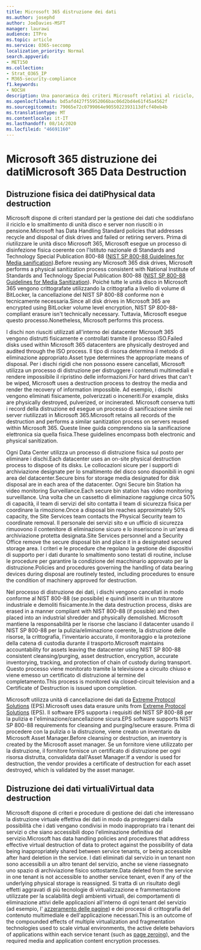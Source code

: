 ```yaml
---
title: Microsoft 365 distruzione dei dati
ms.author: josephd
author: JoeDavies-MSFT
manager: laurawi
audience: ITPro
ms.topic: article
ms.service: O365-seccomp
localization_priority: Normal
search.appverid:
- MET150
ms.collection:
- Strat_O365_IP
- M365-security-compliance
f1.keywords:
- NOCSH
description: Una panoramica dei criteri Microsoft relativi al riciclo, allo smaltimento o alla distruzione di unità disco e server del centro dati di Microsoft 365.
ms.openlocfilehash: bd5afd427f55952066bac06d2bd4e61f45a4562f
ms.sourcegitcommit: 79065e72c0799064e9055022393113dfcf40eb4b
ms.translationtype: MT
ms.contentlocale: it-IT
ms.lasthandoff: 08/14/2020
ms.locfileid: "46691160"
---
```

# <a name="microsoft-365-data-destruction"></a><span data-ttu-id="051f8-103">Microsoft 365 distruzione dei dati</span><span class="sxs-lookup"><span data-stu-id="051f8-103">Microsoft 365 Data Destruction</span></span>

## <a name="physical-data-destruction"></a><span data-ttu-id="051f8-104">Distruzione fisica dei dati</span><span class="sxs-lookup"><span data-stu-id="051f8-104">Physical data destruction</span></span>

<span data-ttu-id="051f8-105">Microsoft dispone di criteri standard per la gestione dei dati che soddisfano il riciclo e lo smaltimento di unità disco e server non riusciti o in pensione.</span><span class="sxs-lookup"><span data-stu-id="051f8-105">Microsoft has Data Handling Standard policies that addresses recycle and disposal of disk drives and failed or retiring servers.</span></span> <span data-ttu-id="051f8-106">Prima di riutilizzare le unità disco Microsoft 365, Microsoft esegue un processo di disinfezione fisica coerente con l'Istituto nazionale di Standards and Technology Special Publication 800-88 ([NIST SP 800-88 Guidelines for Media sanification](https://nvlpubs.nist.gov/nistpubs/SpecialPublications/NIST.SP.800-88r1.pdf)).</span><span class="sxs-lookup"><span data-stu-id="051f8-106">Before reusing any Microsoft 365 disk drives, Microsoft performs a physical sanitization process consistent with National Institute of Standards and Technology Special Publication 800-88 ([NIST SP 800-88 Guidelines for Media Sanitization](https://nvlpubs.nist.gov/nistpubs/SpecialPublications/NIST.SP.800-88r1.pdf)).</span></span> <span data-ttu-id="051f8-107">Poiché tutte le unità disco in Microsoft 365 vengono crittografate utilizzando la crittografia a livello di volume di BitLocker, la cancellazione del NIST SP 800-88 conforme non è tecnicamente necessaria.</span><span class="sxs-lookup"><span data-stu-id="051f8-107">Since all disk drives in Microsoft 365 are encrypted using BitLocker volume level encryption, NIST SP 800-88-compliant erasure isn't technically necessary.</span></span> <span data-ttu-id="051f8-108">Tuttavia, Microsoft esegue questo processo.</span><span class="sxs-lookup"><span data-stu-id="051f8-108">Nonetheless, Microsoft performs this process.</span></span>

<span data-ttu-id="051f8-109">I dischi non riusciti utilizzati all'interno dei datacenter Microsoft 365 vengono distrutti fisicamente e controllati tramite il processo ISO.</span><span class="sxs-lookup"><span data-stu-id="051f8-109">Failed disks used within Microsoft 365 datacenters are physically destroyed and audited through the ISO process.</span></span> <span data-ttu-id="051f8-110">Il tipo di risorsa determina il metodo di eliminazione appropriato.</span><span class="sxs-lookup"><span data-stu-id="051f8-110">Asset type determines the appropriate means of disposal.</span></span> <span data-ttu-id="051f8-111">Per i dischi rigidi che non possono essere cancellati, Microsoft utilizza un processo di distruzione per distruggere i contenuti multimediali e rendere impossibile il ripristino delle informazioni.</span><span class="sxs-lookup"><span data-stu-id="051f8-111">For hard drives that can't be wiped, Microsoft uses a destruction process to destroy the media and render the recovery of information impossible.</span></span> <span data-ttu-id="051f8-112">Ad esempio, i dischi vengono eliminati fisicamente, polverizzati o inceneriti.</span><span class="sxs-lookup"><span data-stu-id="051f8-112">For example, disks are physically destroyed, pulverized, or incinerated.</span></span> <span data-ttu-id="051f8-113">Microsoft conserva tutti i record della distruzione ed esegue un processo di sanificazione simile nei server riutilizzati in Microsoft 365.</span><span class="sxs-lookup"><span data-stu-id="051f8-113">Microsoft retains all records of the destruction and performs a similar sanitization process on servers reused within Microsoft 365.</span></span> <span data-ttu-id="051f8-114">Queste linee guida comprendono sia la sanificazione elettronica sia quella fisica.</span><span class="sxs-lookup"><span data-stu-id="051f8-114">These guidelines encompass both electronic and physical sanitization.</span></span>

<span data-ttu-id="051f8-115">Ogni Data Center utilizza un processo di distruzione fisica sul posto per eliminare i dischi.</span><span class="sxs-lookup"><span data-stu-id="051f8-115">Each datacenter uses an on-site physical destruction process to dispose of its disks.</span></span> <span data-ttu-id="051f8-116">Le collocazioni sicure per i supporti di archiviazione designate per lo smaltimento del disco sono disponibili in ogni area del datacenter.</span><span class="sxs-lookup"><span data-stu-id="051f8-116">Secure bins for storage media designated for disk disposal are in each area of the datacenter.</span></span> <span data-ttu-id="051f8-117">Ogni Secure bin Station ha video monitoring Surveillance.</span><span class="sxs-lookup"><span data-stu-id="051f8-117">Each secure bin station has video monitoring surveillance.</span></span> <span data-ttu-id="051f8-118">Una volta che un cassetto di eliminazione raggiunge circa 50% di capacità, il team di servizi del sito contatta il team di sicurezza fisica per coordinare la rimozione.</span><span class="sxs-lookup"><span data-stu-id="051f8-118">Once a disposal bin reaches approximately 50% capacity, the Site Services team contacts the Physical Security team to coordinate removal.</span></span> <span data-ttu-id="051f8-119">Il personale dei servizi sito e un ufficio di sicurezza rimuovono il contenitore di eliminazione sicuro e lo inseriscono in un'area di archiviazione protetta designata.</span><span class="sxs-lookup"><span data-stu-id="051f8-119">Site Services personnel and a Security Office remove the secure disposal bin and place it in a designated secured storage area.</span></span> <span data-ttu-id="051f8-120">I criteri e le procedure che regolano la gestione dei dispositivi di supporto per i dati durante lo smaltimento sono testati di routine, incluse le procedure per garantire la condizione del macchinario approvato per la distruzione.</span><span class="sxs-lookup"><span data-stu-id="051f8-120">Policies and procedures governing the handling of data bearing devices during disposal are routinely tested, including procedures to ensure the condition of machinery approved for destruction.</span></span>

<span data-ttu-id="051f8-121">Nel processo di distruzione dei dati, i dischi vengono cancellati in modo conforme al NIST 800-88 (se possibile) e quindi inseriti in un trituratore industriale e demoliti fisicamente.</span><span class="sxs-lookup"><span data-stu-id="051f8-121">In the data destruction process, disks are erased in a manner compliant with NIST 800-88 (if possible) and then placed into an industrial shredder and physically demolished.</span></span> <span data-ttu-id="051f8-122">Microsoft mantiene la responsabilità per le risorse che lasciano il datacenter usando il NIST SP 800-88 per la pulizia/eliminazione coerente, la distruzione delle risorse, la crittografia, l'inventario accurato, il monitoraggio e la protezione della catena di custodia durante il trasporto.</span><span class="sxs-lookup"><span data-stu-id="051f8-122">Microsoft maintains accountability for assets leaving the datacenter using NIST SP 800-88 consistent cleansing/purging, asset destruction, encryption, accurate inventorying, tracking, and protection of chain of custody during transport.</span></span> <span data-ttu-id="051f8-123">Questo processo viene monitorato tramite la televisione a circuito chiuso e viene emesso un certificato di distruzione al termine del completamento.</span><span class="sxs-lookup"><span data-stu-id="051f8-123">This process is monitored via closed-circuit television and a Certificate of Destruction is issued upon completion.</span></span>

<span data-ttu-id="051f8-124">Microsoft utilizza unità di cancellazione dei dati da [Extreme Protocol Solutions](https://www.enterprisedataerasure.com/) (EPS).</span><span class="sxs-lookup"><span data-stu-id="051f8-124">Microsoft uses data erasure units from [Extreme Protocol Solutions](https://www.enterprisedataerasure.com/) (EPS).</span></span> <span data-ttu-id="051f8-125">Il software EPS supporta i requisiti del NIST SP 800-88 per la pulizia e l'eliminazione/cancellazione sicura.</span><span class="sxs-lookup"><span data-stu-id="051f8-125">EPS software supports NIST SP 800-88 requirements for cleansing and purging/secure erasure.</span></span> <span data-ttu-id="051f8-126">Prima di procedere con la pulizia o la distruzione, viene creato un inventario da Microsoft Asset Manager.</span><span class="sxs-lookup"><span data-stu-id="051f8-126">Before cleansing or destruction, an inventory is created by the Microsoft asset manager.</span></span> <span data-ttu-id="051f8-127">Se un fornitore viene utilizzato per la distruzione, il fornitore fornisce un certificato di distruzione per ogni risorsa distrutta, convalidata dall'Asset Manager.</span><span class="sxs-lookup"><span data-stu-id="051f8-127">If a vendor is used for destruction, the vendor provides a certificate of destruction for each asset destroyed, which is validated by the asset manager.</span></span>

## <a name="virtual-data-destruction"></a><span data-ttu-id="051f8-128">Distruzione dei dati virtuali</span><span class="sxs-lookup"><span data-stu-id="051f8-128">Virtual data destruction</span></span>

<span data-ttu-id="051f8-129">Microsoft dispone di criteri e procedure di gestione dei dati che interessano la distruzione virtuale effettiva dei dati in modo da proteggersi dalla possibilità che i dati vengano condivisi in modo inappropriato tra i tenant dei servizi o che siano accessibili dopo l'eliminazione definitiva del servizio.</span><span class="sxs-lookup"><span data-stu-id="051f8-129">Microsoft has data handling policies and procedures that address effective virtual destruction of data to protect against the possibility of data being inappropriately shared between service tenants, or being accessible after hard deletion in the service.</span></span> <span data-ttu-id="051f8-130">I dati eliminati dal servizio in un tenant non sono accessibili a un altro tenant del servizio, anche se viene riassegnato uno spazio di archiviazione fisico sottostante.</span><span class="sxs-lookup"><span data-stu-id="051f8-130">Data deleted from the service in one tenant is not accessible to another service tenant, even if any of the underlying physical storage is reassigned.</span></span> <span data-ttu-id="051f8-131">Si tratta di un risultato degli effetti aggravati di più tecnologie di virtualizzazione e frammentazione utilizzate per la scalabilità degli ambienti virtuali, dei comportamenti di eliminazione attivi delle applicazioni all'interno di ogni tenant del servizio (ad esempio, l' [azzeramento delle pagine](https://docs.microsoft.com/office365/securitycompliance/office-365-exchange-online-data-deletion#page-zeroing)) e dei processi di crittografia del contenuto multimediale e dell'applicazione necessari.</span><span class="sxs-lookup"><span data-stu-id="051f8-131">This is an outcome of the compounded effects of multiple virtualization and fragmentation technologies used to scale virtual environments, the active delete behaviors of applications within each service tenant (such as [page zeroing](https://docs.microsoft.com/office365/securitycompliance/office-365-exchange-online-data-deletion#page-zeroing)), and the required media and application content encryption processes.</span></span>